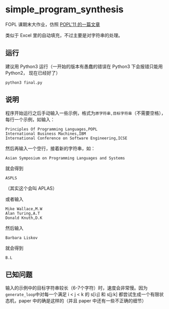 # simple_program_synthesis
FOPL 课期末大作业，仿照 [POPL'11 的一篇文章](https://www.microsoft.com/en-us/research/wp-content/uploads/2016/12/popl11-synthesis.pdf)

类似于 Excel 里的自动填充，不过主要是对字符串的处理。

## 运行
建议用 Python3 运行（一开始的版本有愚蠢的错误在 Python3 下会报错只能用 Python2， 现在已经好了）
```
python3 final.py
```

## 说明
程序开始运行之后手动输入一些示例，格式为`原字符串,目标字符串`（不需要空格），每行一个示例，如输入：
```
Principles Of Programming Languages,POPL
International Business Machines,IBM
International Conference on Software Engineering,ICSE
```
然后再输入一个空行，接着新的字符串，如：
```
Asian Symposium on Programming Languages and Systems
```

就会得到
```
ASPLS
```
（其实这个会叫 APLAS）

或者输入
```
Mike Wallace,M.W
Alan Turing,A.T
Donald Knuth,D.K
```
然后输入
```
Barbara Liskov
```
就会得到
```
B.L
```

## 已知问题
输入的示例中的目标字符串较长（6-7个字符）时，速度会非常慢。因为`generate_loop`中对每一个满足 i < j < k 的 s[i:j] 和 s[j:k] 都尝试生成一个有限状态机，paper 中的确是这样的（并且 paper 中还有一些不正确的细节）
